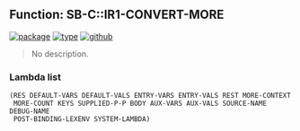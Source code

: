 ## Function: SB-C::IR1-CONVERT-MORE
[![package](https://img.shields.io/badge/Package-SB--C-5f9ea0.svg?style=social&colorA=999999)](../) [![type](https://img.shields.io/badge/Type-Function-5f9ea0.svg?style=social&colorA=999999)](../#function) [![github](https://img.shields.io/badge/GitHub-View_the_source-5f9ea0.svg?style=social&colorA=999999&logo=github)](https://github.com/sbcl/sbcl/blob/master/src/compiler/ir1tran-lambda.lisp/) 

> No description.

### Lambda list
```
(RES DEFAULT-VARS DEFAULT-VALS ENTRY-VARS ENTRY-VALS REST MORE-CONTEXT
 MORE-COUNT KEYS SUPPLIED-P-P BODY AUX-VARS AUX-VALS SOURCE-NAME DEBUG-NAME
 POST-BINDING-LEXENV SYSTEM-LAMBDA)
```
